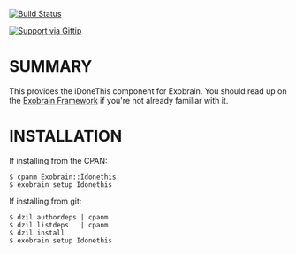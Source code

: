 [![Build Status](https://travis-ci.org/pjf/exobrain-idonethis.png?branch=master)](https://travis-ci.org/pjf/exobrain-idonethis)

[![Support via Gittip](https://rawgithub.com/twolfson/gittip-badge/0.1.0/dist/gittip.png)](https://www.gittip.com/pjf/)

# SUMMARY

This provides the iDoneThis component for Exobrain. You
should read up on the [Exobrain Framework](https://github.com/pjf/exobrain)
if you're not already familiar with it.

# INSTALLATION

If installing from the CPAN:

    $ cpanm Exobrain::Idonethis
    $ exobrain setup Idonethis

If installing from git:

    $ dzil authordeps | cpanm
    $ dzil listdeps   | cpanm
    $ dzil install
    $ exobrain setup Idonethis
